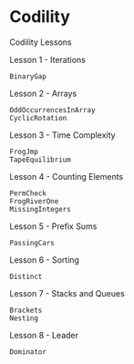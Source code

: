 # Codility

Codility Lessons

Lesson 1 - Iterations

    BinaryGap 

Lesson 2 - Arrays

    OddOccurrencesInArray
    CyclicRotation 

Lesson 3 - Time Complexity

    FrogJmp 
    TapeEquilibrium 

Lesson 4 - Counting Elements

    PermCheck 
    FrogRiverOne 
    MissingIntegers 

Lesson 5 - Prefix Sums

    PassingCars  

Lesson 6 - Sorting

    Distinct 
    
Lesson 7 - Stacks and Queues

    Brackets  
    Nesting

Lesson 8 - Leader

    Dominator 
